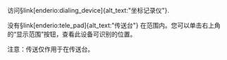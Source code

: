 访问§link[enderio:dialing_device]{alt_text:"坐标记录仪"}.

没有§link[enderio:tele_pad]{alt_text:"传送台"} 在范围内。您可以单击右上角的“显示范围”按钮，查看此设备可识别的位置。

注意：传送仅作用于在传送台。